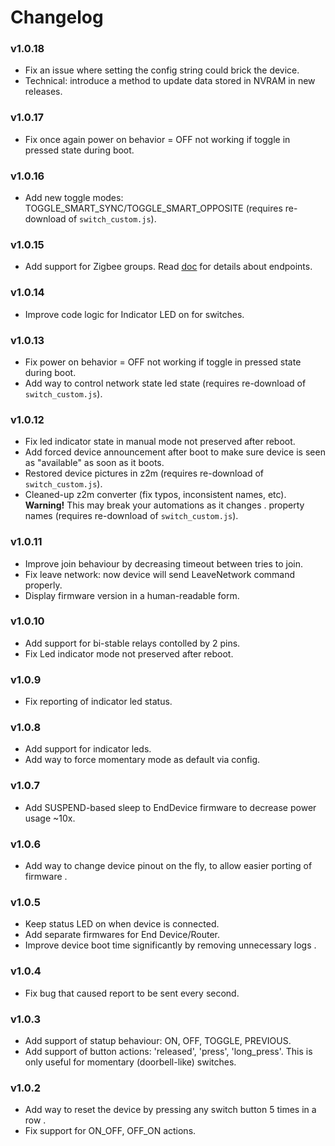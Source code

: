 # Changelog

### v1.0.18

- Fix an issue where setting the config string could brick the device.  
- Technical: introduce a method to update data stored in NVRAM in new releases.

### v1.0.17

- Fix once again power on behavior = OFF not working if toggle in pressed state during boot.

### v1.0.16

- Add new toggle modes: TOGGLE_SMART_SYNC/TOGGLE_SMART_OPPOSITE (requires re-download of `switch_custom.js`).

### v1.0.15

- Add support for Zigbee groups. Read [doc](./docs/endpoints.md) for details about endpoints.

### v1.0.14

- Improve code logic for Indicator LED on for switches.

### v1.0.13

- Fix power on behavior = OFF not working if toggle in pressed state during boot.
- Add way to control network state led state (requires re-download of `switch_custom.js`).

### v1.0.12

- Fix led indicator state in manual mode not preserved after reboot.
- Add forced device announcement after boot to make sure device is seen as "available" as soon as it boots.
- Restored device pictures in z2m (requires re-download of `switch_custom.js`).
- Cleaned-up z2m converter (fix typos, inconsistent names, etc). **Warning!** This may break your automations as it changes .
  property names (requires re-download of `switch_custom.js`).

### v1.0.11

- Improve join behaviour by decreasing timeout between tries to join.
- Fix leave network: now device will send LeaveNetwork command properly.
- Display firmware version in a human-readable form.

### v1.0.10

- Add support for bi-stable relays contolled by 2 pins.
- Fix Led indicator mode not preserved after reboot.

### v1.0.9

- Fix reporting of indicator led status.

### v1.0.8

- Add support for indicator leds.
- Add way to force momentary mode as default via config.

### v1.0.7

- Add SUSPEND-based sleep to EndDevice firmware to decrease power usage ~10x.

### v1.0.6

- Add way to change device pinout on the fly, to allow easier porting of firmware .

### v1.0.5

- Keep status LED on when device is connected.
- Add separate firmwares for End Device/Router.
- Improve device boot time significantly by removing unnecessary logs .

### v1.0.4

- Fix bug that caused report to be sent every second.

### v1.0.3

- Add support of statup behaviour: ON, OFF, TOGGLE, PREVIOUS.
- Add support of button actions: 'released', 'press', 'long_press'. This is only useful for momentary (doorbell-like) switches.

### v1.0.2

- Add way to reset the device by pressing any switch button 5 times in a row .
- Fix support for ON_OFF, OFF_ON actions.
